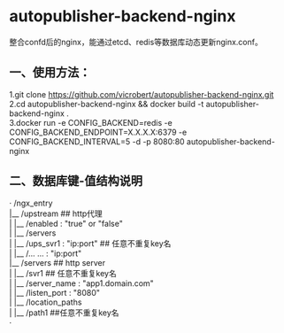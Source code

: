 # autopublisher-backend-nginx  

整合confd后的nginx，能通过etcd、redis等数据库动态更新nginx.conf。  
  
## 一、使用方法：  
1.git clone https://github.com/vicrobert/autopublisher-backend-nginx.git  
2.cd autopublisher-backend-nginx && docker build -t autopublisher-backend-nginx .  
3.docker run -e CONFIG_BACKEND=redis -e CONFIG_BACKEND_ENDPOINT=X.X.X.X:6379 -e CONFIG_BACKEND_INTERVAL=5 -d -p 8080:80 autopublisher-backend-nginx  

## 二、数据库键-值结构说明
·
/ngx_entry  
|__ /upstream                                  ## http代理  
|   |__ /enabled : "true" or "false"  
|   |__ /servers  
|       |__ /ups_svr1 : "ip:port"              ## 任意不重复key名  
|       |__ /... ...  : "ip:port"  
|__ /servers                                   ## http server  
|   |__ /svr1                                  ## 任意不重复key名  
|       |__ /server_name : "app1.domain.com"  
|       |__ /listen_port : "8080"  
|       |__ /location_paths  
|           |__ /path1                         ##任意不重复key名  
·

